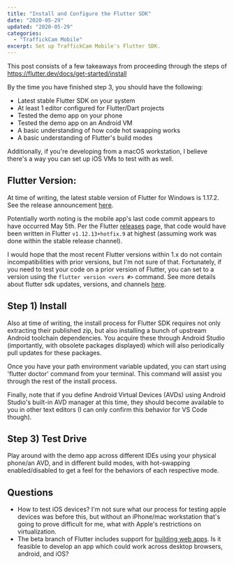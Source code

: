 ```yaml
---
title: "Install and Configure the Flutter SDK"
date: "2020-05-29"
updated: "2020-05-29"
categories: 
  - "TraffickCam Mobile"
excerpt: Set up TraffickCam Mobile's Flutter SDK.
--- 
```


This post consists of a few takeaways from proceeding through the steps of https://flutter.dev/docs/get-started/install

By the time you have finished step 3, you should have the following:

* Latest stable Flutter SDK on your system
* At least 1 editor configured for Flutter/Dart projects
* Tested the demo app on your phone
* Tested the demo app on an Android VM
* A basic understanding of how code hot swapping works
* A basic understanding of Flutter's build modes

Additionally, if you're developing from a macOS workstation, I believe there's a way you can set up iOS VMs to test with as well.

## Flutter Version:

At time of writing, the latest stable version of Flutter for Windows is 1.17.2.  See the release announcement [here](https://medium.com/flutter/announcing-flutter-1-17-4182d8af7f8e).

Potentially worth noting is the mobile app's last code commit appears to have occurred May 5th. Per the Flutter [releases](https://docs.flutter.dev/release/archive?tab=windows) page, that code would have been written in Flutter `v1.12.13+hotfix.9` at highest (assuming work was done within the stable release channel).

I would hope that the most recent Flutter versions within 1.x do not contain incompatibilities with prior versions, but I'm not sure of that. Fortunately, if you need to test your code on a prior version of Flutter, you can set to a version using the `flutter version <vers #>` command.  See more details about flutter sdk updates, versions, and channels [here](https://docs.flutter.dev/release/upgrade).

## Step 1) Install

Also at time of writing, the install process for Flutter SDK requires not only extracting their published zip, but also installing a bunch of upstream Android toolchain dependencies. You acquire these through Android Studio (importantly, with obsolete packages displayed) which will also periodically pull updates for these packages.

Once you have your path environment variable updated, you can start using 'flutter doctor' command from your terminal. This command will assist you through the rest of the install process.

Finally, note that if you define Android Virtual Devices (AVDs) using Android Studio's built-in AVD manager at this time, they should become available to you in other text editors (I can only confirm this behavior for VS Code though).

## Step 3) Test Drive

Play around with the demo app across different IDEs using your physical phone/an AVD, and in different build modes, with hot-swapping enabled/disabled to get a feel for the behaviors of each respective mode.


## Questions

* How to test iOS devices? I'm not sure what our process for testing apple devices was before this, but without an iPhone/mac workstation that's going to prove difficult for me, what with Apple's restrictions on virtualization.
* The beta branch of Flutter includes support for [building web apps](https://flutter.dev/docs/get-started/web). Is it feasible to develop an app which could work across desktop browsers, android, and iOS?
